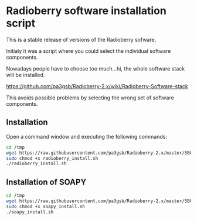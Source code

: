 # Radioberry software installation script

This is a stable release of versions of the Radioberry sofware.

Initialy it was a script where you could select the individual software components.

Nowadays people have to choose too much...hi, the whole software stack will be installed.

https://github.com/pa3gsb/Radioberry-2.x/wiki/Radioberry-Software-stack

This avoids possible problems by selecting the wrong set of software components.

## Installation

Open a command window and executing the following commands:

```sh
cd /tmp
wget https://raw.githubusercontent.com/pa3gsb/Radioberry-2.x/master/SBC/rpi-4/releases/stable/radioberry_install.sh
sudo chmod +x radioberry_install.sh
./radioberry_install.sh
```

## Installation of SOAPY

```sh
cd /tmp
wget https://raw.githubusercontent.com/pa3gsb/Radioberry-2.x/master/SBC/rpi-4/releases/stable/soapy_install.sh
sudo chmod +x soapy_install.sh
./soapy_install.sh
```